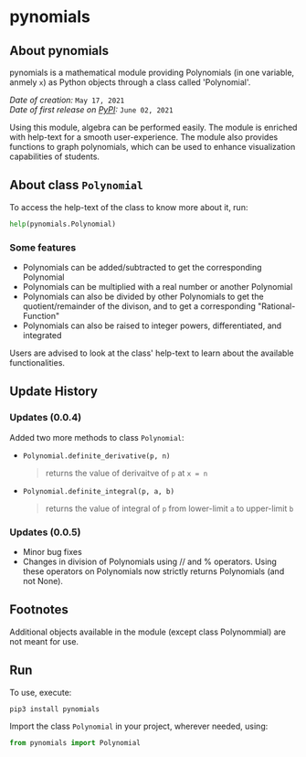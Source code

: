 # pynomials

## About pynomials

pynomials is a mathematical module providing Polynomials (in one variable, anmely `x`) as Python objects through a class called 'Polynomial'.

*Date of creation:* `May 17, 2021` \
*Date of first release on [PyPI](https://pypi.org/project/pynomials/):* `June 02, 2021`

Using this module, algebra can be performed easily. The module is enriched with help-text for a smooth user-experience. The module also provides functions to graph polynomials, which can be used to enhance visualization capabilities of students.

## About class `Polynomial`

To access the help-text of the class to know more about it, run:

```python
help(pynomials.Polynomial)
```

### Some features

- Polynomials can be added/subtracted to get the corresponding Polynomial
- Polynomials can be multiplied with a real number or another Polynomial 
- Polynomials can also be divided by other Polynomials to get the quotient/remainder of the divison, and to get a corresponding "Rational-Function"
- Polynomials can also be raised to integer powers, differentiated, and integrated

Users are advised to look at the class' help-text to learn about the available functionalities.

## Update History

### Updates (0.0.4)

Added two more methods to class `Polynomial`:
- `Polynomial.definite_derivative(p, n)`
    > returns the value of derivaitve of `p` at `x = n`
- `Polynomial.definite_integral(p, a, b)`
    > returns the value of integral of `p` from lower-limit `a` to upper-limit `b`

### Updates (0.0.5)

- Minor bug fixes
- Changes in division of Polynomials using // and % operators. Using these operators on Polynomials now strictly returns Polynomials (and not None).

## Footnotes

Additional objects available in the module (except class Polynommial) are not meant for use.

## Run

To use, execute:

```
pip3 install pynomials
```

Import the class `Polynomial` in your project, wherever needed, using:

```python
from pynomials import Polynomial
```
